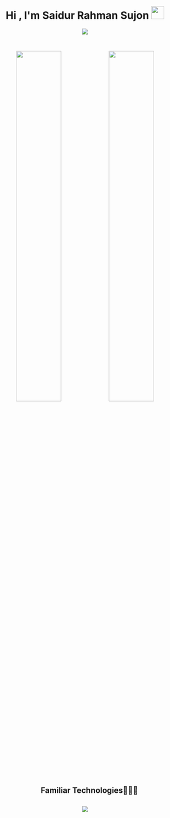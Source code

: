 
<h1 align="center"><b>Hi , I'm Saidur Rahman Sujon </b><img src="https://media.giphy.com/media/hvRJCLFzcasrR4ia7z/giphy.gif" width="35"></h1>

<p align="center">
  <a href="https://github.com/DenverCoder1/readme-typing-svg"><img src="https://readme-typing-svg.herokuapp.com?font=Time+New+Roman&color=cyan&size=25&center=true&vCenter=true&width=600&height=100&lines=Welcome+to+my+profile;I'm+a+Full-Stack+Developer;AI/ML+Engineer;Data+Science+Enthusiast;Active+Learner/Researcher;Love+to+learn+new+stuffs"></a>
</p>

<br>

<p align="center">
  <img width="49.5%" src="https://github-readme-stats.vercel.app/api?username=SR-Sujon&show_icons=true&theme=dark&hide_border=true&icon_color=6aa84f" />
    <img width="49.5%" src="https://github-readme-streak-stats.herokuapp.com/?user=SR-Sujon&theme=dark&hide_border=true" />
  </a>
</p>

<br/>

<p>
</div> 
<!--h1 without bottom border-->
<div id="user-content-toc">
  <ul align="center">
    <summary><h2 style="display: inline-block">Familiar Technologies👨🏻‍💻</h2></summary>
  </ul>
</div>
<!--tech stack icons-->
<p align="center">
  <a href="https://skillicons.dev">
    <img src="https://skillicons.dev/icons?i=git,github,py,react,html,java,js,linux,md,mysql,nextjs,nodejs,redux,tailwind,mongodb,ts,vscode,aws,cpp,css,docker,postgres,express,figma,firebase,redis,postman,kubernetes&perline=14" />
  </a>
</p>

<br/>


<!--
**SR-Sujon/SR-Sujon** is a ✨ _special_ ✨ repository because its `README.md` (this file) appears on your GitHub profile.

Here are some ideas to get you started:

- 🔭 I’m currently working on ...
- 🌱 I’m currently learning ...
- 👯 I’m looking to collaborate on ...
- 🤔 I’m looking for help with ...
- 💬 Ask me about ...
- 📫 How to reach me: ...
- 😄 Pronouns: ...
- ⚡ Fun fact: ...
-->


